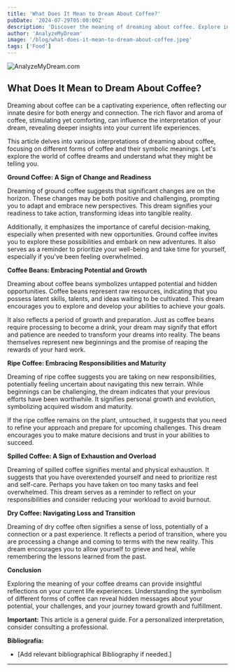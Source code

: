 ```yaml
---
title: 'What Does It Mean to Dream About Coffee?'
pubDate: '2024-07-29T05:00:00Z'
description: 'Discover the meaning of dreaming about coffee. Explore interpretations related to ground coffee, bean coffee, ripe coffee, and more.'
author: 'AnalyzeMyDream'
image: '/blog/what-does-it-mean-to-dream-about-coffee.jpeg'
tags: ['Food']
---
```


![AnalyzeMyDream.com](/blog/what-does-it-mean-to-dream-about-coffee.jpeg)

## What Does It Mean to Dream About Coffee?

Dreaming about coffee can be a captivating experience, often reflecting our innate desire for both energy and connection. The rich flavor and aroma of coffee, stimulating yet comforting, can influence the interpretation of your dream, revealing deeper insights into your current life experiences.

This article delves into various interpretations of dreaming about coffee, focusing on different forms of coffee and their symbolic meanings.  Let's explore the world of coffee dreams and understand what they might be telling you. 

**Ground Coffee: A Sign of Change and Readiness**

Dreaming of ground coffee suggests that significant changes are on the horizon. These changes may be both positive and challenging, prompting you to adapt and embrace new perspectives. This dream signifies your readiness to take action, transforming ideas into tangible reality.  

Additionally, it emphasizes the importance of careful decision-making, especially when presented with new opportunities. Ground coffee invites you to explore these possibilities and embark on new adventures. It also serves as a reminder to prioritize your well-being and take time for yourself, especially if you've been feeling overwhelmed.

**Coffee Beans: Embracing Potential and Growth**

Dreaming about coffee beans symbolizes untapped potential and hidden opportunities. Coffee beans represent raw resources, indicating that you possess latent skills, talents, and ideas waiting to be cultivated. This dream encourages you to explore and develop your abilities to achieve your goals.

It also reflects a period of growth and preparation.  Just as coffee beans require processing to become a drink, your dream may signify that effort and patience are needed to transform your dreams into reality. The beans themselves represent new beginnings and the promise of reaping the rewards of your hard work.

**Ripe Coffee: Embracing Responsibilities and Maturity**

Dreaming of ripe coffee suggests you are taking on new responsibilities, potentially feeling uncertain about navigating this new terrain. While beginnings can be challenging, the dream indicates that your previous efforts have been worthwhile. It signifies personal growth and evolution, symbolizing acquired wisdom and maturity.

If the ripe coffee remains on the plant, untouched, it suggests that you need to refine your approach and prepare for upcoming challenges. This dream encourages you to make mature decisions and trust in your abilities to succeed.

**Spilled Coffee:  A Sign of Exhaustion and Overload**

Dreaming of spilled coffee signifies mental and physical exhaustion. It suggests that you have overextended yourself and need to prioritize rest and self-care. Perhaps you have taken on too many tasks and feel overwhelmed. This dream serves as a reminder to reflect on your responsibilities and consider reducing your workload to avoid burnout. 

**Dry Coffee:  Navigating Loss and Transition**

Dreaming of dry coffee often signifies a sense of loss, potentially of a connection or a past experience. It reflects a period of transition, where you are processing a change and coming to terms with the new reality. This dream encourages you to allow yourself to grieve and heal, while remembering the lessons learned from the past.

**Conclusion**

Exploring the meaning of your coffee dreams can provide insightful reflections on your current life experiences. Understanding the symbolism of different forms of coffee can reveal hidden messages about your potential, your challenges, and your journey toward growth and fulfillment.

**Important:** This article is a general guide. For a personalized interpretation, consider consulting a professional.

**Bibliografía:**

* [Add relevant bibliographical Bibliography if needed.] 
---